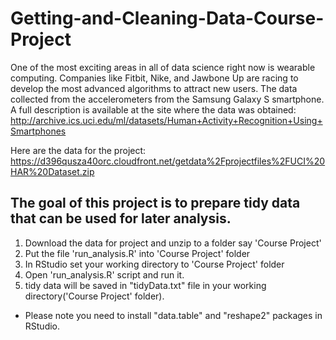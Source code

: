 # Getting-and-Cleaning-Data-Course-Project

One of the most exciting areas in all of data science right now is wearable computing. Companies like Fitbit, Nike, and Jawbone Up are racing to develop the most advanced algorithms to attract new users. The data collected from the accelerometers from the Samsung Galaxy S smartphone. A full description is available at the site where the data was obtained: 
http://archive.ics.uci.edu/ml/datasets/Human+Activity+Recognition+Using+Smartphones 

Here are the data for the project: 
https://d396qusza40orc.cloudfront.net/getdata%2Fprojectfiles%2FUCI%20HAR%20Dataset.zip 

## The goal of this project is to prepare tidy data that can be used for later analysis.

1. Download the data for project and unzip to a folder say 'Course Project'
2. Put the file 'run_analysis.R' into 'Course Project' folder
3. In RStudio set your working directory to 'Course Project' folder
4. Open 'run_analysis.R' script and run it.
5.  tidy data will be saved in "tidyData.txt" file in your working directory('Course Project' folder).
- Please note you need to install "data.table" and "reshape2" packages in RStudio.
